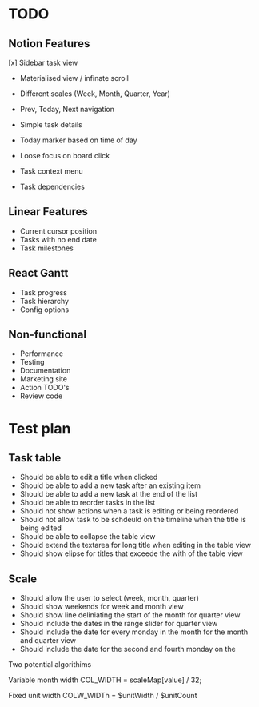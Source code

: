 # TODO

## Notion Features

[x] Sidebar task view

- Materialised view / infinate scroll
- Different scales (Week, Month, Quarter, Year)
- Prev, Today, Next navigation

- Simple task details
- Today marker based on time of day
- Loose focus on board click

- Task context menu
- Task dependencies

## Linear Features

- Current cursor position
- Tasks with no end date
- Task milestones

## React Gantt

- Task progress
- Task hierarchy
- Config options

## Non-functional

- Performance
- Testing
- Documentation
- Marketing site
- Action TODO's
- Review code

# Test plan

## Task table

- Should be able to edit a title when clicked
- Should be able to add a new task after an existing item
- Should be able to add a new task at the end of the list
- Should be able to reorder tasks in the list
- Should not show actions when a task is editing or being reordered
- Should not allow task to be schdeuld on the timeline when the title is being edited
- Should be able to collapse the table view
- Should extend the textarea for long title when editing in the table view
- Should show elipse for titles that exceede the with of the table view

## Scale

- Should allow the user to select (week, month, quarter)
- Should show weekends for week and month view
- Should show line deliniating the start of the month for quarter view
- Should include the dates in the range slider for quarter view
- Should include the date for every monday in the month for the month and quarter view
- Should include the date for the second and fourth monday on the

Two potential algorithims

Variable month width COL_WIDTH = scaleMap[value] / 32;

Fixed unit width COLW_WIDTh = $unitWidth / $unitCount
